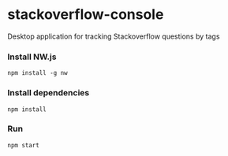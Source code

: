# stackoverflow-console

Desktop application for tracking Stackoverflow questions by tags

### Install NW.js

```
npm install -g nw
```

### Install dependencies

```
npm install
```

### Run

```
npm start
```
